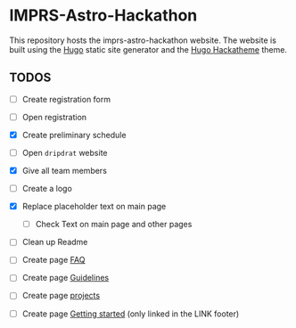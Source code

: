 # IMPRS-Astro-Hackathon

This repository hosts the imprs-astro-hackathon website. The website is built using the [Hugo](https://gohugo.io/) static site generator and the [Hugo Hackatheme](https://github.com/open-network-infrastructure/hugo-hackatheme) theme.


## TODOS

- [ ] Create registration form
- [ ] Open registration
- [X] Create preliminary schedule
- [ ] Open `dripdrat` website
- [X] Give all team members
- [ ] Create a logo
- [X] Replace placeholder text on main page
    - [ ] Check Text on main page and other pages
- [ ] Clean up Readme
- [ ] Create page [FAQ](content/about.md)
- [ ] Create page [Guidelines](content/guidelines.md)
- [ ] Create page [projects](content/projects.md)
- [ ] Create page [Getting started](content/start.md) (only linked in the LINK footer)

